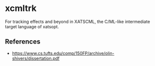 # xcmltrk

For tracking effects and beyond in XATSCML, the C/ML-like intermediate
target language of xatsopt.

## References
- https://www.cs.tufts.edu/comp/150FP/archive/olin-shivers/dissertation.pdf
